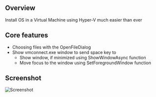## Overview
Install OS in a Virtual Machine using Hyper-V much easier than ever

## Core features
 - Choosing files with the OpenFileDialog
 - Show vmconnect.exe window to send space key to 
    - Show window, if minimized using ShowWindowAsync function
    - Move focus to the window using SetForegroundWindow function

## Screenshot
 ![Screenshot](https://github.com/farag2/Hyper-V/blob/master/Screenshots/Hyper-V.png)
